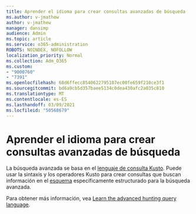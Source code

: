 ```yaml
---
title: Aprender el idioma para crear consultas avanzadas de búsqueda
ms.author: v-jmathew
author: v-jmathew
manager: dansimp
audience: Admin
ms.topic: article
ms.service: o365-administration
ROBOTS: NOINDEX, NOFOLLOW
localization_priority: Normal
ms.collection: Adm_O365
ms.custom:
- "9000760"
- "7391"
ms.openlocfilehash: 68d6ffecc8540622795107ec00fe659f210ce3f1
ms.sourcegitcommit: bd6a9cb5d357baee5134c0dea430afc2a035c810
ms.translationtype: MT
ms.contentlocale: es-ES
ms.lasthandoff: 03/09/2021
ms.locfileid: "50568679"
---
```

# <a name="learn-the-language-for-creating-advanced-hunting-queries"></a>Aprender el idioma para crear consultas avanzadas de búsqueda

La búsqueda avanzada se basa en el [lenguaje de consulta Kusto](https://go.microsoft.com/fwlink/?linkid=2144620). Puede usar la sintaxis y los operadores Kusto para crear consultas que buscan información en el [esquema](https://go.microsoft.com/fwlink/?linkid=2144621) específicamente estructurado para la búsqueda avanzada.

Para obtener más información, vea [Learn the advanced hunting query language](https://go.microsoft.com/fwlink/?linkid=2144518).
